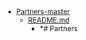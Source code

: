 - <a href = "E:\Node_projects\Node_Way\ArchivTSH_2\ArhivMetarhia_2\Partners-master\cat.Partners-master\dir.Partners-master.md">Partners-master</a>
    - <a href = "E:\Node_projects\Node_Way\ArchivTSH_2\ArhivMetarhia_2\Partners-master\README.md">README.md</a>
        - *# Partners
